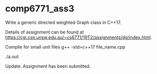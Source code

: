 # comp6771_ass3
Write a generic directed weighted Graph class in C++17.

Details of assignment can be found at https://cgi.cse.unsw.edu.au/~cs6771/19T2/assignments/dg/index.html.

Compile for small unit files
g++ -std=c++17 file_name.cpp

./a.out

Update: Assignment has been submitted. 
